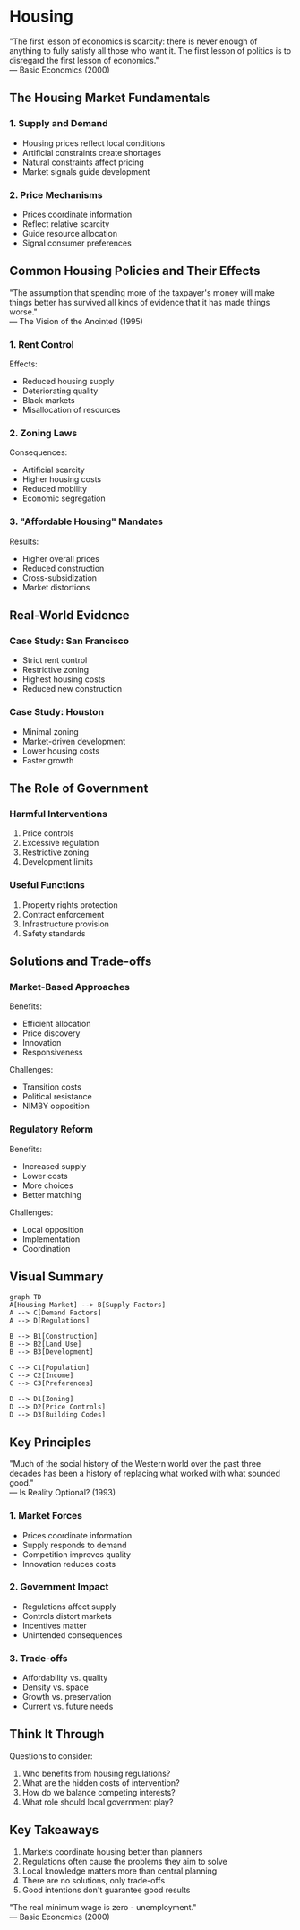 # Housing

<div class="sowell-quote">
"The first lesson of economics is scarcity: there is never enough of anything to fully satisfy all those who want it. The first lesson of politics is to disregard the first lesson of economics."
<div class="quote-source">
— Basic Economics (2000)
</div>
</div>

## The Housing Market Fundamentals

### 1. Supply and Demand
- Housing prices reflect local conditions
- Artificial constraints create shortages
- Natural constraints affect pricing
- Market signals guide development

### 2. Price Mechanisms
- Prices coordinate information
- Reflect relative scarcity
- Guide resource allocation
- Signal consumer preferences

## Common Housing Policies and Their Effects

<div class="sowell-quote">
"The assumption that spending more of the taxpayer's money will make things better has survived all kinds of evidence that it has made things worse."
<div class="quote-source">
— The Vision of the Anointed (1995)
</div>
</div>

### 1. Rent Control
Effects:
- Reduced housing supply
- Deteriorating quality
- Black markets
- Misallocation of resources

### 2. Zoning Laws
Consequences:
- Artificial scarcity
- Higher housing costs
- Reduced mobility
- Economic segregation

### 3. "Affordable Housing" Mandates
Results:
- Higher overall prices
- Reduced construction
- Cross-subsidization
- Market distortions

## Real-World Evidence

### Case Study: San Francisco
- Strict rent control
- Restrictive zoning
- Highest housing costs
- Reduced new construction

### Case Study: Houston
- Minimal zoning
- Market-driven development
- Lower housing costs
- Faster growth

## The Role of Government

### Harmful Interventions
1. Price controls
2. Excessive regulation
3. Restrictive zoning
4. Development limits

### Useful Functions
1. Property rights protection
2. Contract enforcement
3. Infrastructure provision
4. Safety standards

## Solutions and Trade-offs

### Market-Based Approaches
Benefits:
- Efficient allocation
- Price discovery
- Innovation
- Responsiveness

Challenges:
- Transition costs
- Political resistance
- NIMBY opposition

### Regulatory Reform
Benefits:
- Increased supply
- Lower costs
- More choices
- Better matching

Challenges:
- Local opposition
- Implementation
- Coordination

## Visual Summary
```mermaid
graph TD
A[Housing Market] --> B[Supply Factors]
A --> C[Demand Factors]
A --> D[Regulations]

B --> B1[Construction]
B --> B2[Land Use]
B --> B3[Development]

C --> C1[Population]
C --> C2[Income]
C --> C3[Preferences]

D --> D1[Zoning]
D --> D2[Price Controls]
D --> D3[Building Codes]
```
## Key Principles

<div class="sowell-quote">
"Much of the social history of the Western world over the past three decades has been a history of replacing what worked with what sounded good."
<div class="quote-source">
— Is Reality Optional? (1993)
</div>
</div>

### 1. Market Forces
- Prices coordinate information
- Supply responds to demand
- Competition improves quality
- Innovation reduces costs

### 2. Government Impact
- Regulations affect supply
- Controls distort markets
- Incentives matter
- Unintended consequences

### 3. Trade-offs
- Affordability vs. quality
- Density vs. space
- Growth vs. preservation
- Current vs. future needs

## Think It Through

Questions to consider:
1. Who benefits from housing regulations?
2. What are the hidden costs of intervention?
3. How do we balance competing interests?
4. What role should local government play?

## Key Takeaways

1. Markets coordinate housing better than planners
2. Regulations often cause the problems they aim to solve
3. Local knowledge matters more than central planning
4. There are no solutions, only trade-offs
5. Good intentions don't guarantee good results

<div class="sowell-quote">
"The real minimum wage is zero - unemployment."
<div class="quote-source">
— Basic Economics (2000)
</div>
</div>
